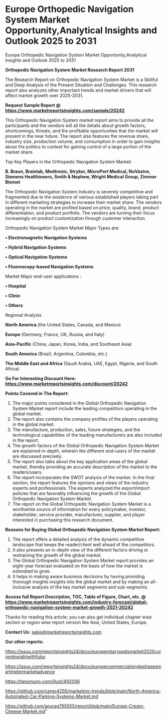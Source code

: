 # Europe Orthopedic Navigation System Market Opportunity,Analytical Insights and Outlook 2025 to 2031
 Europe Orthopedic Navigation System Market Opportunity,Analytical Insights and Outlook 2025 to 2031

<strong>Orthopedic Navigation System Market Research Report 2031</strong>

The Research Report on Orthopedic Navigation System Market is a Skillful and Deep Analysis of the Present Situation and Challenges. This research report also analyzes other important trends and market drivers that will affect market growth over 2025-2031.

<strong>Request Sample Report @ <a href=https://www.marketreportsinsights.com/sample/20242>https://www.marketreportsinsights.com/sample/20242</a></strong>

This Orthopedic Navigation System market report aims to provide all the participants and the vendors will all the details about growth factors, shortcomings, threats, and the profitable opportunities that the market will present in the near future. The report also features the revenue share, industry size, production volume, and consumption in order to gain insights about the politics to contest for gaining control of a large portion of the market share.

Top Key Players in the Orthopedic Navigation System Market:

<strong>B. Braun, Brainlab, Medtronic, Stryker, MicroPort Medical, NuVasive, Siemens Healthineers, Smith & Nephew, Wright Medical Group, Zimmer Biomet</strong>

The Orthopedic Navigation System Industry is severely competitive and fragmented due to the existence of various established players taking part in different marketing strategies to increase their market share. The vendors operating in the market are profiled based on price, quality, brand, product differentiation, and product portfolio. The vendors are turning their focus increasingly on product customization through customer interaction.

Orthopedic Navigation System Market Major Types are:

<strong>• Electromagnetic Navigation Systems

• Hybrid Navigation Systems

• Optical Navigation Systems

• Fluoroscopy-based Navigation Systems</strong>

Market Major end-user applications :

<strong>• Hospital

• Clinic

• Others</strong>

Regional Analysis

</u><strong><b>North America</b></strong> (the United States, Canada, and Mexico)

<strong><b>Europe </b></strong>(Germany, France, UK, Russia, and Italy)

<strong><b>Asia-Pacific</b></strong> (China, Japan, Korea, India, and Southeast Asia)

<strong><b>South America</b></strong> (Brazil, Argentina, Colombia, etc.)

<strong><b>The Middle East and Africa</b></strong> (Saudi Arabia, UAE, Egypt, Nigeria, and South Africa)

<strong>Go For Interesting Discount Here: <a href=https://www.marketreportsinsights.com/discount/20242>https://www.marketreportsinsights.com/discount/20242</a></strong>

<strong>Points Covered in The Report:</strong>
<ol>
  <li>The major points considered in the Global Orthopedic Navigation System Market report include the leading competitors operating in the global market.</li>
  <li>The report also contains the company profiles of the players operating in the global market.</li>
  <li>The manufacture, production, sales, future strategies, and the technological capabilities of the leading manufacturers are also included in the report.</li>
  <li>The growth factors of the Global Orthopedic Navigation System Market are explained in-depth, wherein the different end-users of the market are discussed precisely.</li>
  <li>The report also talks about the key application areas of the global market, thereby providing an accurate description of the market to the readers/users.</li>
  <li>The report incorporates the SWOT analysis of the market. In the final section, the report features the opinions and views of the industry experts and professionals. The experts analyzed the export/import policies that are favorably influencing the growth of the Global Orthopedic Navigation System Market.</li>
  <li>The report on the Global Orthopedic Navigation System Market is a worthwhile source of information for every policymaker, investor, stakeholder, service provider, manufacturer, supplier, and player interested in purchasing this research document.</li>
</ol>
<strong>Reasons for Buying Global Orthopedic Navigation System Market Report:</strong>

<ol>
  <li>The report offers a detailed analysis of the dynamic competitive landscape that keeps the reader/client well ahead of the competitors.</li>
  <li>It also presents an in-depth view of the different factors driving or restraining the growth of the global market.</li>
  <li>The Global Orthopedic Navigation System Market report provides an eight-year forecast evaluated on the basis of how the market is estimated to grow.</li>
  <li>It helps in making aware business decisions by having providing thorough insights insights into the global market and by making an all-inclusive analysis of the key market segments and sub-segments.</li>
</ol>
<strong>Access full Report Description, TOC, Table of Figure, Chart, etc. @ <a href=https://www.marketreportsinsights.com/industry-forecast/global-orthopedic-navigation-system-market-growth-2021-20242>https://www.marketreportsinsights.com/industry-forecast/global-orthopedic-navigation-system-market-growth-2021-20242</a></strong>


Thanks for reading this article; you can also get individual chapter wise section or region wise report version like Asia, United States, Europe.

<strong>Contact Us:</strong>
sales@marketreportsinsights.com

<strong>Our other reports:</strong>

<a href=https://issuu.com/reportsinsights24/docs/europerotarysealsmarket2025currentinsightwithfutur>https://issuu.com/reportsinsights24/docs/europerotarysealsmarket2025currentinsightwithfutur</a>

<a href=https://issuu.com/reportsinsights24/docs/europecommercialsinglephasesmartmetermarketadvance>https://issuu.com/reportsinsights24/docs/europecommercialsinglephasesmartmetermarketadvance</a>

<a href=https://tanomuno.com/illust/492056>https://tanomuno.com/illust/492056</a>

<a href=https://github.com/cargo4256/marketing-trends/blob/main/North-America-Automated-Car-Parking-Systems-Market.md>https://github.com/cargo4256/marketing-trends/blob/main/North-America-Automated-Car-Parking-Systems-Market.md</a>

<a href=https://github.com/anurag765555/report/blob/main/Europe-Cream-Cheese-Market.md>https://github.com/anurag765555/report/blob/main/Europe-Cream-Cheese-Market.md</a>"
